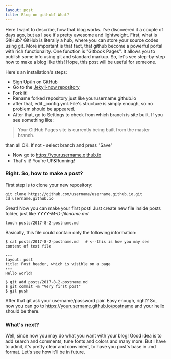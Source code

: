 ```yaml
---
layout: post
title: Blog on github? What?
---
```


Here I want to describe, how that blog works. I've discovered it a couple of days ago, but as I see it's pretty awesome and lightweight.
First, what is GitHub? GitHub is literally a hub, where you can store your source codes using git. More important is that fact, that github become a powerful portal with rich functionality. One function is "Gitbook Pages". It allows you to publish some info using git and standard markup. So, let's see step-by-step how to make a blog like this! Hope, this post will be useful for someone.

Here's an installation's steps:
* Sign Up/In on GitHub
* Go to the [Jekyll-now repository](https://github.com/barryclark/jekyll-now/)
* Fork it!
* Rename forked repository just like yourusername.github.io
* after that, edit _config.yml. File's structure is simply enough, so no problem should be appeared.
* After that, go to Settings to check from which branch is site built. If you see something like:
  
> Your GitHub Pages site is currently being built from the master branch.

than all OK. If not - select branch and press "Save"
* Now go to https://yourusername.github.io
* That's it! You're UP&Running!

### Right. So, how to make a post?

First step is to clone your new repository:
```
git clone https://github.com/username/username.github.io.git
cd username.github.io
```
Great! Now you can make your first post! Just create new file inside posts folder, just like *YYYY-M-D-filename.md*
```
touch posts/2017-8-2-postname.md
```
Basically, this file could contain only the following information:
```
$ cat posts/2017-8-2-postname.md   # <--this is how you may see content of text file

---
layout: post
title: Post header, which is visible on a page
---
Hello world!

$ git add posts/2017-8-2-postname.md
$ git commit -m "Very first post"
$ git push   
```
After that git ask your username/password pair.
Easy enough, right? So, now you can go to https://yourusername.github.io/postname and your hello should be there.

### What's next?

Well, since now you may do what you want with your blog! Good idea is to add search and comments, tune fonts and colors and many more. But I have to admit, it's pretty clear and convinient, to have you post's base in .md format. Let's see how it'll be in future.
